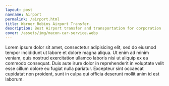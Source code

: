 ```yaml
---
layout: post
navname: Airport
permalink: /airport.html
title: Warner Robins Airport Transfer.
description: Best Airport transfer and transportation for corporation , bussiness, and personal on warner robins.
cover: /assets/img/macon-car-service.webp
---
```


Lorem ipsum dolor sit amet, consectetur adipisicing elit, sed do eiusmod tempor incididunt ut labore et dolore magna aliqua. Ut enim ad minim veniam, quis nostrud exercitation ullamco laboris nisi ut aliquip ex ea commodo consequat. Duis aute irure dolor in reprehenderit in voluptate velit esse cillum dolore eu fugiat nulla pariatur. Excepteur sint occaecat cupidatat non proident, sunt in culpa qui officia deserunt mollit anim id est laborum. 